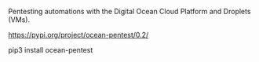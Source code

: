 
Pentesting automations with the Digital Ocean Cloud Platform and Droplets (VMs).

https://pypi.org/project/ocean-pentest/0.2/


pip3 install ocean-pentest